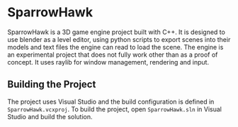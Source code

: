 # SparrowHawk

SparrowHawk is a 3D game engine project built with C++. It is designed to use blender as a level editor, using python scripts to export scenes into their models and text files the engine can read to load the scene.
The engine is an experimental project that does not fully work other than as a proof of concept. 
It uses raylib for window management, rendering and input.

## Building the Project

The project uses Visual Studio and the build configuration is defined in `SparrowHawk.vcxproj`. To build the project, open `SparrowHawk.sln` in Visual Studio and build the solution.
